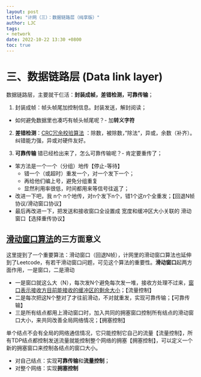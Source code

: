 ```yaml
---
layout: post
title: "计网（三）：数据链路层（纯享版）"
author: LJC
tags:
- network
date: 2022-10-22 13:30 +0800
toc: true
---
```


# 三、数据链路层 (Data link layer)

数据链路层，主要就干仨活：**封装成帧，差错检测，可靠传输**；

1. 封装成帧：帧头帧尾加控制信息。封装发送，解封阅读；
- 如何避免数据里也凑巧有帧头帧尾呢？- 加**转义字符**

2. **差错检测**：[CRC冗余校验算法](https://jeremy1lee.github.io/2022/10/21/network-ch3/#32-%E5%BE%AA%E7%8E%AF%E5%86%97%E4%BD%99%E6%A0%A1%E9%AA%8C-crc-cyclic-redundancy-check) ：除数，被除数，”除法“，异或，余数（补齐）。纠错能力强，异或对硬件友好。


3. **可靠传输**
 错已经检出来了，怎么可靠传输呢？- 肯定要重传了；
- 笨方法是一个一个（分组）地传【停止-等待】
    - 错一个（或超时）重发一个，对一个发下一个；
    - 再给他们编上号，避免分组重复
    - 显然利用率很低，时间都用来等信号往返了；
- 改进一下吧，我 n个 n个地传，对n个发下n个，错1个这n个全重发；【回退N帧协议/滑动窗口协议】
- 最后再改进一下，把发送和接收窗口全设置成 宽度和缓冲区大小关联的 滑动窗口【选择重传协议】

## [滑动窗口算法](https://baijiahao.baidu.com/s?id=1722866804266375910&wfr=spider&for=pc)的三方面意义

这里提到了一个重要算法：滑动窗口（回退N帧），计网里的滑动窗口算法也延伸到了Leetcode，有若干滑动窗口问题，可见这个算法的重要性。**滑动窗口**起两方面作用，一是窗口，二是滑动
- 一是窗口就这么大（N），每次发N个避免每次发一堆，接收方处理不过来，<u>窗口表示接收方目前能接收的缓冲区的剩余大小</u>；【流量控制】
- 二是每次把这N个整对了才往前滑动，不对就重发，实现可靠传输；【可靠传输】
- 三是所有结点都用上滑动窗口时，加入共同的拥塞窗口控制所有结点的滑动窗口大小，来共同改善全局网络情况；【拥塞控制】

单个结点不会有全局的网络通信情况，它只能控制它自己的流量【流量控制】，所有TDP结点都控制发送流量就能控制整个网络的拥塞【拥塞控制】，可以定义一个新的拥塞窗口来控制各结点的窗口大小。

- 对自己结点：实现**可靠传输**和**流量控制**；
- 对整个网络：实现**拥塞控制**



